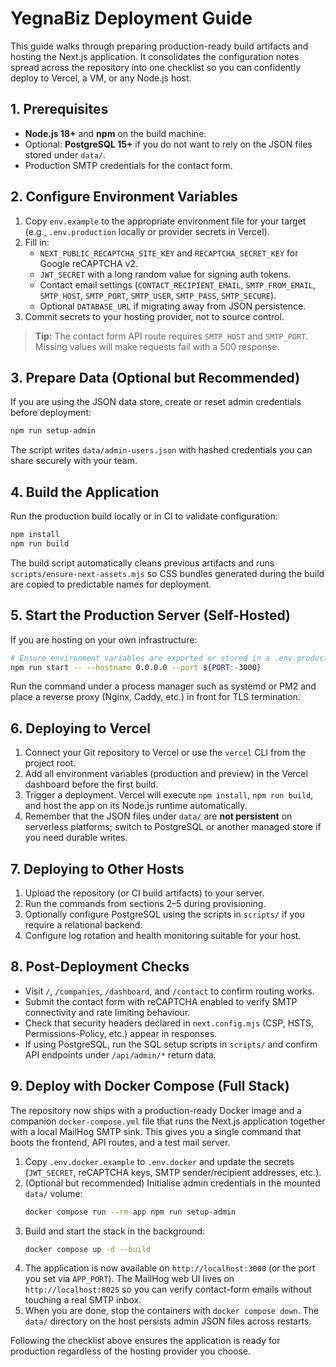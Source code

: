 # YegnaBiz Deployment Guide

This guide walks through preparing production-ready build artifacts and hosting the Next.js application. It consolidates the configuration notes spread across the repository into one checklist so you can confidently deploy to Vercel, a VM, or any Node.js host.

## 1. Prerequisites
- **Node.js 18+** and **npm** on the build machine.
- Optional: **PostgreSQL 15+** if you do not want to rely on the JSON files stored under `data/`.
- Production SMTP credentials for the contact form.

## 2. Configure Environment Variables
1. Copy `env.example` to the appropriate environment file for your target (e.g., `.env.production` locally or provider secrets in Vercel).
2. Fill in:
   - `NEXT_PUBLIC_RECAPTCHA_SITE_KEY` and `RECAPTCHA_SECRET_KEY` for Google reCAPTCHA v2.
   - `JWT_SECRET` with a long random value for signing auth tokens.
   - Contact email settings (`CONTACT_RECIPIENT_EMAIL`, `SMTP_FROM_EMAIL`, `SMTP_HOST`, `SMTP_PORT`, `SMTP_USER`, `SMTP_PASS`, `SMTP_SECURE`).
   - Optional `DATABASE_URL` if migrating away from JSON persistence.
3. Commit secrets to your hosting provider, not to source control.

> **Tip:** The contact form API route requires `SMTP_HOST` and `SMTP_PORT`. Missing values will make requests fail with a 500 response.

## 3. Prepare Data (Optional but Recommended)
If you are using the JSON data store, create or reset admin credentials before deployment:

```bash
npm run setup-admin
```

The script writes `data/admin-users.json` with hashed credentials you can share securely with your team.

## 4. Build the Application
Run the production build locally or in CI to validate configuration:

```bash
npm install
npm run build
```

The build script automatically cleans previous artifacts and runs `scripts/ensure-next-assets.mjs` so CSS bundles generated during the build are copied to predictable names for deployment.

## 5. Start the Production Server (Self-Hosted)
If you are hosting on your own infrastructure:

```bash
# Ensure environment variables are exported or stored in a .env.production file
npm run start -- --hostname 0.0.0.0 --port ${PORT:-3000}
```

Run the command under a process manager such as systemd or PM2 and place a reverse proxy (Nginx, Caddy, etc.) in front for TLS termination.

## 6. Deploying to Vercel
1. Connect your Git repository to Vercel or use the `vercel` CLI from the project root.
2. Add all environment variables (production and preview) in the Vercel dashboard before the first build.
3. Trigger a deployment. Vercel will execute `npm install`, `npm run build`, and host the app on its Node.js runtime automatically.
4. Remember that the JSON files under `data/` are **not persistent** on serverless platforms; switch to PostgreSQL or another managed store if you need durable writes.

## 7. Deploying to Other Hosts
1. Upload the repository (or CI build artifacts) to your server.
2. Run the commands from sections 2–5 during provisioning.
3. Optionally configure PostgreSQL using the scripts in `scripts/` if you require a relational backend.
4. Configure log rotation and health monitoring suitable for your host.

## 8. Post-Deployment Checks
- Visit `/`, `/companies`, `/dashboard`, and `/contact` to confirm routing works.
- Submit the contact form with reCAPTCHA enabled to verify SMTP connectivity and rate limiting behaviour.
- Check that security headers declared in `next.config.mjs` (CSP, HSTS, Permissions-Policy, etc.) appear in responses.
- If using PostgreSQL, run the SQL setup scripts in `scripts/` and confirm API endpoints under `/api/admin/*` return data.

## 9. Deploy with Docker Compose (Full Stack)

The repository now ships with a production-ready Docker image and a companion `docker-compose.yml` file that runs the Next.js application together with a local MailHog SMTP sink. This gives you a single command that boots the frontend, API routes, and a test mail server.

1. Copy `.env.docker.example` to `.env.docker` and update the secrets (`JWT_SECRET`, reCAPTCHA keys, SMTP sender/recipient addresses, etc.).
2. (Optional but recommended) Initialise admin credentials in the mounted `data/` volume:
   ```bash
   docker compose run --rm app npm run setup-admin
   ```
3. Build and start the stack in the background:
   ```bash
   docker compose up -d --build
   ```
4. The application is now available on `http://localhost:3000` (or the port you set via `APP_PORT`). The MailHog web UI lives on `http://localhost:8025` so you can verify contact-form emails without touching a real SMTP inbox.
5. When you are done, stop the containers with `docker compose down`. The `data/` directory on the host persists admin JSON files across restarts.

Following the checklist above ensures the application is ready for production regardless of the hosting provider you choose.
